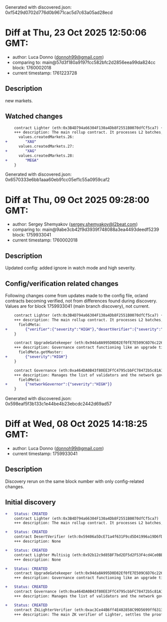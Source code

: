 Generated with discovered.json: 0xf5429d0702d776d0b9671cac5d7c63a05ad28ecd

# Diff at Thu, 23 Oct 2025 12:50:06 GMT:

- author: Luca Donno (<donnoh99@gmail.com>)
- comparing to: main@57d3f180a9197fcc582bfc2d2856eea99da824cc block: 1760002018
- current timestamp: 1761223728

## Description

new markets.

## Watched changes

```diff
    contract Lighter (eth:0x3B4D794a66304F130a4Db8F2551B0070dfCf5ca7) {
    +++ description: The main rollup contract. It processes L2 batches, manages USDC deposits and withdrawals, allows users to submit censorship-resistant L2 transactions and controls desert mode (escape hatch). Logic is split between two contracts because of code-size limits, many operations are delegated to AdditionalZKLighter.
      values.createdMarkets.26:
+        "XAU"
      values.createdMarkets.27:
+        "XAG"
      values.createdMarkets.28:
+        "MEGA"
    }
```

Generated with discovered.json: 0x6570333e6bb1aaa60eb91cc05ef1c55a0959caf2

# Diff at Thu, 09 Oct 2025 09:28:00 GMT:

- author: Sergey Shemyakov (<sergey.shemyakov@l2beat.com>)
- comparing to: main@9abe3cb42f9d3939f748088a3ea4493deedf5239 block: 1759933041
- current timestamp: 1760002018

## Description

Updated config: added ignore in watch mode and high severity.

## Config/verification related changes

Following changes come from updates made to the config file,
or/and contracts becoming verified, not from differences found during
discovery. Values are for block 1759933041 (main branch discovery), not current.

```diff
    contract Lighter (eth:0x3B4D794a66304F130a4Db8F2551B0070dfCf5ca7) {
    +++ description: The main rollup contract. It processes L2 batches, manages USDC deposits and withdrawals, allows users to submit censorship-resistant L2 transactions and controls desert mode (escape hatch). Logic is split between two contracts because of code-size limits, many operations are delegated to AdditionalZKLighter.
      fieldMeta:
+        {"verifier":{"severity":"HIGH"},"desertVerifier":{"severity":"HIGH"},"desertMode":{"severity":"HIGH"}}
    }
```

```diff
    contract UpgradeGatekeeper (eth:0x94da8A995D0D82Ef0fE7E509C6D76c22603B6f67) {
    +++ description: Governance contract functioning like an upgrade timelock for downstream contracts. The current delay is 21d and can be entirely skipped by eth:0x92b12c9d85BF7bd2EF5d2F53F4cd4Ce0BE432045.
      fieldMeta.getMaster:
+        {"severity":"HIGH"}
    }
```

```diff
    contract Governance (eth:0xa464DA0B43f80EE3FfC4795cbbFC78472b5c81A1) {
    +++ description: Manages the list of validators and the network governor.
      fieldMeta:
+        {"networkGovernor":{"severity":"HIGH"}}
    }
```

Generated with discovered.json: 0x598eaf5f3b133c1e44be4b23ebcdc2442d69ad57

# Diff at Wed, 08 Oct 2025 14:18:25 GMT:

- author: Luca Donno (<donnoh99@gmail.com>)
- current timestamp: 1759933041

## Description

Discovery rerun on the same block number with only config-related changes.

## Initial discovery

```diff
+   Status: CREATED
    contract Lighter (eth:0x3B4D794a66304F130a4Db8F2551B0070dfCf5ca7)
    +++ description: The main rollup contract. It processes L2 batches, manages USDC deposits and withdrawals, allows users to submit censorship-resistant L2 transactions and controls desert mode (escape hatch). Logic is split between two contracts because of code-size limits, many operations are delegated to AdditionalZKLighter.
```

```diff
+   Status: CREATED
    contract DesertVerifier (eth:0x59406a5DcE71a4f631F9cd5D41996a19D6fDF184)
    +++ description: None
```

```diff
+   Status: CREATED
    contract Lighter Multisig (eth:0x92b12c9d85BF7bd2EF5d2F53F4cd4Ce0BE432045)
    +++ description: None
```

```diff
+   Status: CREATED
    contract UpgradeGatekeeper (eth:0x94da8A995D0D82Ef0fE7E509C6D76c22603B6f67)
    +++ description: Governance contract functioning like an upgrade timelock for downstream contracts. The current delay is 21d and can be entirely skipped by eth:0x92b12c9d85BF7bd2EF5d2F53F4cd4Ce0BE432045.
```

```diff
+   Status: CREATED
    contract Governance (eth:0xa464DA0B43f80EE3FfC4795cbbFC78472b5c81A1)
    +++ description: Manages the list of validators and the network governor.
```

```diff
+   Status: CREATED
    contract ZkLighterVerifier (eth:0xac3Ce44B6ff4E402858C99D5699ff63131572BaA)
    +++ description: The main ZK verifier of Lighter, settles the proofs of correct L2 state transition in the case of normal rollup operation.
```

